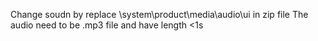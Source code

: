 Change soudn by replace \system\product\media\audio\ui in zip file
The audio need to be .mp3 file and have length <1s
